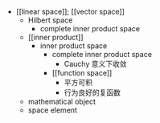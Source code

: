 - [[linear space]]; [[vector space]]
    - Hilbert space
        - complete inner product space
    - [[inner product]]
        - inner product space
            - complete inner product space
                - Cauchy 意义下收敛
            - [[function space]]
                - 平方可积
                - 行为良好的复函数
    - mathematical object
    - space element

